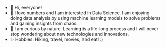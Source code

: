 - 👋 Hi, everyone!
- 👀 I love numbers and I am interested in Data Science. I am enjoying doing data analysis by using machine learning models to solve problems and gaining insights from chaos.
- 🌱 I am curious by nature. Learning is a life-long process and I will never stop wondering about new technologies and innovations.
- ✨ Hobbies:  Hiking, travel, movies, and eat! :)


<!---
cyl7621/cyl7621 is a ✨ special ✨ repository because its `README.md` (this file) appears on your GitHub profile.
You can click the Preview link to take a look at your changes.
--->
